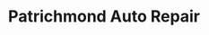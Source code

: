 ---
title: "Patrichmond Auto Repair"
url: /san-pablo/patrichmond-auto-repair/
shop: Autowerkstatt
---